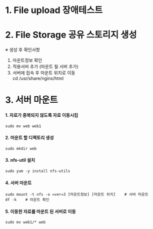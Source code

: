 # 1. File upload 장애테스트
# 2. File Storage 공유 스토리지 생성
※ 생성 후 확인사항
1) 마운트정보 확인 
2) 적용서버 추가 (마운트 될 서버 추가)
3) 서버에 접속 후 마운트 위치로 이동 </br>
    cd /usr/share/nginx/html
# 3. 서버 마운트
#### 1. 자료가 중복되지 않도록 자료 이동시킴
    sudo mv web web1
#### 2. 마운트 할 디렉토리 생성
    sudo mkdir web
#### 3. nfs-util 설치
    sudo yum -y install nfs-utils
#### 4. 서버 마운트
    sudo mount -t nfs -o =ver=3 [마운트정보] [마운트 위치]    # 서버 마운트
    df -k    # 마운트 확인
#### 5. 이동한 자료를 마운트 된 서버로 이동
    sudo mv web1/* web
